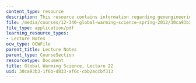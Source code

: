 ```yaml
---
content_type: resource
description: This resource contains information regarding geoengineering.
file: /media/courses/12-340-global-warming-science-spring-2012/30ca93b31f6bd833af6ccbb2accbf313_MIT12_340S12_lec22.pdf
file_type: application/pdf
learning_resource_types:
- Lecture Notes
ocw_type: OCWFile
parent_title: Lecture Notes
parent_type: CourseSection
resourcetype: Document
title: Global Warming Science, Lecture 22
uid: 30ca93b3-1f6b-d833-af6c-cbb2accbf313
---
```

